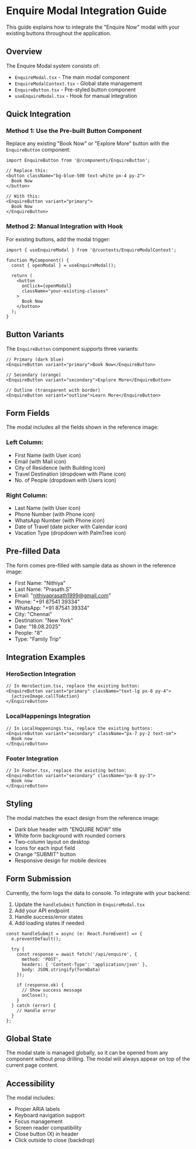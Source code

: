 # Enquire Modal Integration Guide

This guide explains how to integrate the "Enquire Now" modal with your existing buttons throughout the application.

## Overview

The Enquire Modal system consists of:
- `EnquireModal.tsx` - The main modal component
- `EnquireModalContext.tsx` - Global state management
- `EnquireButton.tsx` - Pre-styled button component
- `useEnquireModal.tsx` - Hook for manual integration

## Quick Integration

### Method 1: Use the Pre-built Button Component

Replace any existing "Book Now" or "Explore More" button with the `EnquireButton` component:

```tsx
import EnquireButton from '@/components/EnquireButton';

// Replace this:
<button className="bg-blue-500 text-white px-4 py-2">
  Book Now
</button>

// With this:
<EnquireButton variant="primary">
  Book Now
</EnquireButton>
```

### Method 2: Manual Integration with Hook

For existing buttons, add the modal trigger:

```tsx
import { useEnquireModal } from '@/contexts/EnquireModalContext';

function MyComponent() {
  const { openModal } = useEnquireModal();

  return (
    <button 
      onClick={openModal}
      className="your-existing-classes"
    >
      Book Now
    </button>
  );
}
```

## Button Variants

The `EnquireButton` component supports three variants:

```tsx
// Primary (dark blue)
<EnquireButton variant="primary">Book Now</EnquireButton>

// Secondary (orange)
<EnquireButton variant="secondary">Explore More</EnquireButton>

// Outline (transparent with border)
<EnquireButton variant="outline">Learn More</EnquireButton>
```

## Form Fields

The modal includes all the fields shown in the reference image:

### Left Column:
- First Name (with User icon)
- Email (with Mail icon)
- City of Residence (with Building icon)
- Travel Destination (dropdown with Plane icon)
- No. of People (dropdown with Users icon)

### Right Column:
- Last Name (with User icon)
- Phone Number (with Phone icon)
- WhatsApp Number (with Phone icon)
- Date of Travel (date picker with Calendar icon)
- Vacation Type (dropdown with PalmTree icon)

## Pre-filled Data

The form comes pre-filled with sample data as shown in the reference image:
- First Name: "Nithiya"
- Last Name: "Prasath.S"
- Email: "nithiyaprasath1999@gmail.com"
- Phone: "+91 87541 39334"
- WhatsApp: "+91 87541 39334"
- City: "Chennai"
- Destination: "New York"
- Date: "18.08.2025"
- People: "8"
- Type: "Family Trip"

## Integration Examples

### HeroSection Integration
```tsx
// In HeroSection.tsx, replace the existing button:
<EnquireButton variant="primary" className="text-lg px-8 py-4">
  {activeImage.callToAction}
</EnquireButton>
```

### LocalHappenings Integration
```tsx
// In LocalHappenings.tsx, replace the existing buttons:
<EnquireButton variant="secondary" className="px-7 py-2 text-sm">
  Book now
</EnquireButton>
```

### Footer Integration
```tsx
// In Footer.tsx, replace the existing button:
<EnquireButton variant="secondary" className="px-8 py-3">
  Book now
</EnquireButton>
```

## Styling

The modal matches the exact design from the reference image:
- Dark blue header with "ENQUIRE NOW" title
- White form background with rounded corners
- Two-column layout on desktop
- Icons for each input field
- Orange "SUBMIT" button
- Responsive design for mobile devices

## Form Submission

Currently, the form logs the data to console. To integrate with your backend:

1. Update the `handleSubmit` function in `EnquireModal.tsx`
2. Add your API endpoint
3. Handle success/error states
4. Add loading states if needed

```tsx
const handleSubmit = async (e: React.FormEvent) => {
  e.preventDefault();
  
  try {
    const response = await fetch('/api/enquire', {
      method: 'POST',
      headers: { 'Content-Type': 'application/json' },
      body: JSON.stringify(formData)
    });
    
    if (response.ok) {
      // Show success message
      onClose();
    }
  } catch (error) {
    // Handle error
  }
};
```

## Global State

The modal state is managed globally, so it can be opened from any component without prop drilling. The modal will always appear on top of the current page content.

## Accessibility

The modal includes:
- Proper ARIA labels
- Keyboard navigation support
- Focus management
- Screen reader compatibility
- Close button (X) in header
- Click outside to close (backdrop)
